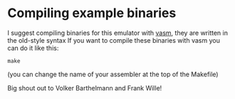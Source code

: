 # Compiling example binaries

I suggest compiling binaries for this emulator with [vasm](http://sun.hasenbraten.de/vasm/), they are written in the old-style syntax If you want to compile these binaries with vasm you can do it like this:

```
make
```
(you can change the name of your assembler at the top of the Makefile)

Big shout out to Volker Barthelmann and Frank Wille!